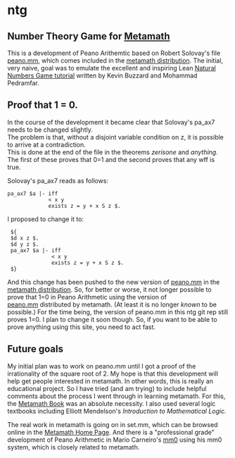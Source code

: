 # ntg
## Number Theory Game for [Metamath](http://us.metamath.org)

This is a development of Peano Arithemtic based on Robert Solovay's file [peano.mm](https://github.com/metamath/set.mm/blob/develop/peano.mm), 
which comes included in the [metamath distribution](https://github.com/metamath).
The initial, very naive, goal was to emulate the excellent and inspiring Lean 
[Natural Numbers Game tutorial](https://www.ma.imperial.ac.uk/~buzzard/xena/natural_number_game/) 
written by Kevin Buzzard and Mohammad Pedramfar.  

## Proof that 1 = 0. 

In the course of the development it became clear that Solovay's pa_ax7 needs to
be changed slightly.  
The problem is that, without a disjoint variable condition on z, it is possible to arrive at 
a contradiction.  
This is done at the end of the file in the theorems *zerisone* and *anything*.
The first of these proves that 0=1 and the second proves that any wff is true.

Solovay's pa_ax7 reads as follows:

    pa_ax7 $a |- iff   
                 < x y   
                 exists z = y + x S z $.   

I proposed to change it to: 

     ${      
     $d x z $.    
     $d y z $.    
     pa_ax7 $a |- iff   
                  < x y   
                  exists z = y + x S z $.   
     $}   

And this change has been pushed to the new version of
[peano.mm](https://github.com/metamath/set.mm/blob/develop/peano.mm) in the
[metamath distribution](https://github.com/metamath). 
So, for better or worse, it not longer possible to prove that 1=0 in Peano Arithmetic 
using the version of  
[peano.mm](https://github.com/metamath/set.mm/blob/develop/peano.mm)
distributed by metamath.  (At least it is no longer *known* to be possible.)
For the time being, the version of peano.mm in this ntg git rep still proves 1=0.
I plan to change it soon though. So, if you want to be able to prove anything using
this site, you need to act fast.

## Future goals 

My initial plan was to work on peano.mm until I got a proof of the
irrationality of the square root of 2.  My hope is that this development will
help get people interested
in metamath.  In other words, this is really an educational project.   So I
have tried (and am trying) to include helpful comments about the process I went
through in learning metamath.  For this, the 
[Metamath Book](http://us.metamath.org/downloads/metamath.pdf) was an absolute necessity.
I also used several logic textbooks including Elliott Mendelson's *Introduction to
Mathematical Logic.*   

The real work in metamath is going on in 
set.mm, which can be browsed online in the [Metamath Home Page](http://us.metamath.org).
And there is a "professional grade" development of Peano Arithmetic in 
Mario Carneiro's [mm0](https://github.com/digama0/mm0) using his mm0 system, which is 
closely related to metamath. 


